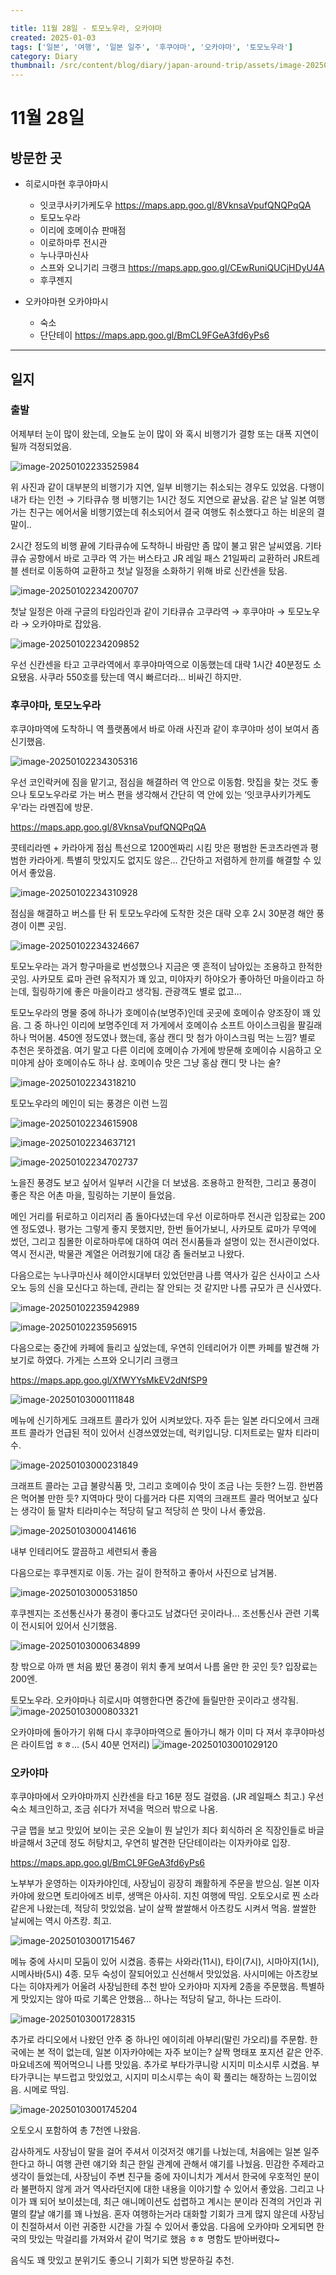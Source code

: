 ```yaml
---

title: 11월 28일 - 토모노우라, 오카야마
created: 2025-01-03
tags: ['일본', '여행', '일본 일주', '후쿠야마', '오카야마', '토모노우라']
category: Diary
thumbnail: /src/content/blog/diary/japan-around-trip/assets/image-20250103000803321.png
---
```


# 11월 28일

## 방문한 곳

- 히로시마현 후쿠야마시
  - 잇코쿠사키가케도우  https://maps.app.goo.gl/8VknsaVpufQNQPqQA
  - 토모노우라
  - 이리에 호메이슈 판매점
  - 이로하마루 전시관
  - 누나쿠마신사
  - 스프와 오니기리 크랭크 https://maps.app.goo.gl/CEwRuniQUCjHDyU4A
  - 후쿠젠지
  
- 오카야마현 오카야마시
  - 숙소
  - 단단테이 https://maps.app.goo.gl/BmCL9FGeA3fd6yPs6

---

## 일지

### 출발

어제부터 눈이 많이 왔는데, 오늘도 눈이 많이 와 혹시 비행기가 결항 또는 대폭 지연이 될까 걱정되었음.

![image-20250102233525984](assets/image-20250102233525984.png)

위 사진과 같이 대부분의 비행기가 지연, 일부 비행기는 취소되는 경우도 있었음. 
다행이 내가 타는 인천 → 기타큐슈 행 비행기는 1시간 정도 지연으로 끝났음. 같은 날 일본 여행가는 친구는 에어서울 비행기였는데 취소되어서 결국 여행도 취소했다고 하는 비운의 결말이..

2시간 정도의 비행 끝에 기타큐슈에 도착하니 바람만 좀 많이 불고 맑은 날씨였음. 
기타큐슈 공항에서 바로 고쿠라 역 가는 버스타고 JR 레일 패스 21일짜리 교환하러 JR트레블 센터로 이동하여 교환하고 첫날 일정을 소화하기 위해 바로 신칸센을 탔음.

![image-20250102234200707](assets/image-20250102234200707.png)

첫날 일정은 아래 구글의 타임라인과 같이 기타큐슈 고쿠라역 → 후쿠야마 → 토모노우라 → 오카야마로 잡았음.

![image-20250102234209852](assets/image-20250102234209852.png)

우선 신칸센을 타고 고쿠라역에서 후쿠야마역으로 이동했는데 대략 1시간 40분정도 소요됐음. 사쿠라 550호를 탔는데 역시 빠르더라… 비싸긴 하지만.

### 후쿠야마, 토모노우라

후쿠야마역에 도착하니 역 플랫폼에서 바로 아래 사진과 같이 후쿠야마 성이 보여서 좀 신기했음.

![image-20250102234305316](assets/image-20250102234305316.png)

우선 코인락커에 짐을 맡기고, 점심을 해결하러 역 안으로 이동함. 맛집을 찾는 것도 좋으나 토모노우라로 가는 버스 편을 생각해서 간단히 역 안에 있는 ‘잇코쿠사키가케도우'라는 라멘집에 방문.

 https://maps.app.goo.gl/8VknsaVpufQNQPqQA

콧테리라멘 + 카라아게 점심 특선으로 1200엔짜리 시킴 맛은 평범한 돈코츠라멘과 평범한 카라아게. 
특별히 맛있지도 없지도 않은… 간단하고 저렴하게 한끼를 해결할 수 있어서 좋았음.

![image-20250102234310928](assets/image-20250102234310928.png)

점심을 해결하고 버스를 탄 뒤 토모노우라에 도착한 것은 대략 오후 2시 30분경
해안 풍경이 이쁜 곳임.

![image-20250102234324667](assets/image-20250102234324667.png)

토모노우라는 과거 항구마을로 번성했으나 지금은 옛 흔적이 남아있는 조용하고 한적한 곳임. 
사카모토 료마 관련 유적지가 꽤 있고, 미야자키 하야오가 좋아하던 마을이라고 하는데, 힐링하기에 좋은 마을이라고 생각됨. 관광객도 별로 없고…

토모노우라의 명물 중에 하나가 호메이슈(보명주)인데 곳곳에 호메이슈 양조장이 꽤 있음. 
그 중 하나인 이리에 보명주인데 저 가게에서 호메이슈 소프트 아이스크림을 팔길래 하나 먹어봄.
450엔 정도였나 했는데, 홍삼 캔디 맛 첨가 아이스크림 먹는 느낌? 별로 추천은 못하겠음.
여기 말고 다른 이리에 호메이슈 가게에 방문해 호메이슈 시음하고 오미야게 삼아 호메이슈도 하나 삼.
호메이슈 맛은 그냥 홍삼 캔디 맛 나는 술?

![image-20250102234318210](assets/image-20250102234318210.png)

토모노우라의 메인이 되는 풍경은 이런 느낌

![image-20250102234615908](assets/image-20250102234615908.png)

![image-20250102234637121](assets/image-20250102234637121.png)

![image-20250102234702737](assets/image-20250102234702737.png)

노을진 풍경도 보고 싶어서 일부러 시간을 더 보냈음.
조용하고 한적한, 그리고 풍경이 좋은 작은 어촌 마을, 힐링하는 기분이 들었음.

메인 거리를 뒤로하고 이리저리 좀 돌아다녔는데 우선 이로하마루 전시관
입장료는 200엔 정도였나. 평가는 그렇게 좋지 못했지만, 한번 들어가보니, 사카모토 료마가 무역에 썼던, 그리고 침몰한 이로하마루에 대하여 여러 전시품들과 설명이 있는 전시관이었다. 
역시 전시관, 박물관 계열은 어려웠기에 대강 좀 둘러보고 나왔다. 

다음으로는 누나쿠마신사
헤이안시대부터 있었던만큼 나름 역사가 깊은 신사이고 스사오노 등의 신을 모신다고 하는데, 관리는 잘 안되는 것 같지만 나름 규모가 큰 신사였다.

![image-20250102235942989](assets/image-20250102235942989.png)

![image-20250102235956915](assets/image-20250102235956915.png)

다음으로는 중간에 카페에 들리고 싶었는데, 우연히 인테리어가 이쁜 카페를 발견해 가보기로 하였다.
가게는 스프와 오니기리 크랭크

https://maps.app.goo.gl/XfWYYsMkEV2dNfSP9

![image-20250103000111848](assets/image-20250103000111848.png)

메뉴에 신기하게도 크래프트 콜라가 있어 시켜보았다. 
자주 듣는 일본 라디오에서 크래프트 콜라가 언급된 적이 있어서 신경쓰였었는데, 럭키입니당.
디저트로는 말차 티라미수.

![image-20250103000231849](assets/image-20250103000231849.png)

크래프트 콜라는 고급 불량식품 맛, 그리고 호메이슈 맛이 조금 나는 듯한? 느낌. 한번쯤은 먹어볼 만한 듯? 
지역마다 맛이 다를거라 다른 지역의 크래프트 콜라 먹어보고 싶다는 생각이 듦
말차 티라미수는 적당히 달고 적당히 쓴 맛이 나서 좋았음.

![image-20250103000414616](assets/image-20250103000414616.png)

내부 인테리어도 깔끔하고 세련되서 좋음

다음으로는 후쿠젠지로 이동.
가는 길이 한적하고 좋아서 사진으로 남겨봄. 

![image-20250103000531850](assets/image-20250103000531850.png)

후쿠젠지는 조선통신사가 풍경이 좋다고도 남겼다던 곳이라나...
조선통신사 관련 기록이 전시되어 있어서 신기했음.

![image-20250103000634899](assets/image-20250103000634899.png)

창 밖으로 아까 맨 처음 봤던 풍경이 위치 좋게 보여서 나름 올만 한 곳인 듯?
입장료는 200엔. 

토모노우라. 오카야마나 히로시마 여행한다면 중간에 들릴만한 곳이라고 생각됨.
![image-20250103000803321](assets/image-20250103000803321.png)

오카야마에 돌아가기 위해 다시 후쿠야마역으로 돌아가니 해가 이미 다 져서 후쿠야마성은 라이트업 ㅎㅎ... (5시 40분 언저리)
![image-20250103001029120](assets/image-20250103001029120.png)

### 오카야마

후쿠야마에서 오카야마까지 신칸센을 타고 16분 정도 걸렸음. (JR 레일패스 최고.)
우선 숙소 체크인하고, 조금 쉬다가 저녁을 먹으러 밖으로 나옴.

구글 맵을 보고 맛있어 보이는 곳은 오늘이 뭔 날인가 죄다 회식하러 온 직장인들로 바글바글해서 3군데 정도 허탕치고, 우연히 발견한 단단테이라는 이자카야로 입장.

https://maps.app.goo.gl/BmCL9FGeA3fd6yPs6

노부부가 운영하는 이자카야인데, 사장님이 굉장히 쾌활하게 주문을 받으심.
일본 이자카야에 왔으면 토리아에즈 비루, 생맥은 아사히. 지친 여행에 딱임.
오토오시로 찐 소라 같은게 나왔는데, 적당히 맛있었음. 
날이 살짝 쌀쌀해서 아츠캉도 시켜서 먹음. 쌀쌀한 날씨에는 역시 아츠캉. 최고.

![image-20250103001715467](assets/image-20250103001715467.png)

메뉴 중에 사시미 모둠이 있어 시켰음. 
종류는 사와라(11시), 타이(7시), 시마아지(1시), 시메사바(5시) 4종. 
모두 숙성이 잘되어있고 신선해서 맛있었음.
사시미에는 아츠캉보다는 히야자케가 어울려 사장님한테 추천 받아 오카야마 지자케 2종을 주문했음. 
특별하게 맛있지는 않아 따로 기록은 안했음... 하나는 적당히 달고, 하나는 드라이.

![image-20250103001728315](assets/image-20250103001728315.png)

추가로 라디오에서 나왔던 안주 중 하나인 에이히레 아부리(말린 가오리)를 주문함.
한국에는 본 적이 없는데, 일본 이자카야에는 자주 보이는? 살짝 명태포 포지션 같은 안주.
마요네즈에 찍어먹으니 나름 맛있음.
추가로 부타가쿠니랑 시지미 미소시루 시켰음. 
부타가쿠니는 부드럽고 맛있었고, 시지미 미소시루는 속이 확 풀리는 해장하는 느낌이었음. 시메로 딱임.

![image-20250103001745204](assets/image-20250103001745204.png)

오토오시 포함하여 총 7천엔 나왔음.

감사하게도 사장님이 말을 걸어 주셔서 이것저것 얘기를 나눴는데, 처음에는 일본 일주한다고 하니 여행 관련 얘기와 최근 한일 관계에 관해서 얘기를 나눴음. 
민감한 주제라고 생각이 들었는데, 사장님이 주변 친구들 중에 자이니치가 계서서 한국에 우호적인 분이라 불편하지 않게 과거 역사라던지에 대한 내용을 이야기할 수 있어서 좋았음.
그리고 나이가 꽤 되어 보이셨는데, 최근 애니메이션도 섭렵하고 계시는 분이라 진격의 거인과 귀멸의 칼날 얘기를 꽤 나눴음. 
혼자 여행하는거라 대화할 기회가 크게 많지 않은데 사장님이 친절하셔서 이런 귀중한 시간을 가질 수 있어서 좋았음.
다음에 오카야마 오게되면 한국의 맛있는 막걸리를 가져와서 같이 먹기로 했음 ㅎㅎ
명함도 받아버렸다~

음식도 꽤 맛있고 분위기도 좋으니 기회가 되면 방문하길 추천.

